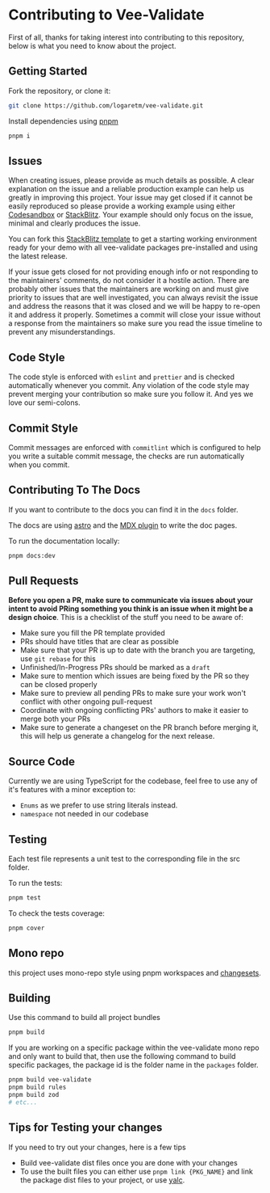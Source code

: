 # Contributing to Vee-Validate

First of all, thanks for taking interest into contributing to this repository, below is what you need to know about the project.

## Getting Started

Fork the repository, or clone it:

```sh
git clone https://github.com/logaretm/vee-validate.git
```

Install dependencies using [pnpm](https://pnpm.io/)

```sh
pnpm i
```

## Issues

When creating issues, please provide as much details as possible. A clear explanation on the issue and a reliable production example can help us greatly in improving this project. Your issue may get closed if it cannot be easily reproduced so please provide a working example using either [Codesandbox](https://codesandbox.io/) or [StackBlitz](https://stackblitz.com/). Your example should only focus on the issue, minimal and clearly produces the issue.

You can fork this [StackBlitz template](https://stackblitz.com/edit/vee-validate-issue-template?file=src%App.vue) to get a starting working environment ready for your demo with all vee-validate packages pre-installed and using the latest release.

If your issue gets closed for not providing enough info or not responding to the maintainers' comments, do not consider it a hostile action. There are probably other issues that the maintainers are working on and must give priority to issues that are well investigated, you can always revisit the issue and address the reasons that it was closed and we will be happy to re-open it and address it properly. Sometimes a commit will close your issue without a response from the maintainers so make sure you read the issue timeline to prevent any misunderstandings.

## Code Style

The code style is enforced with `eslint` and `prettier` and is checked automatically whenever you commit. Any violation of the code style may prevent merging your contribution so make sure you follow it. And yes we love our semi-colons.

## Commit Style

Commit messages are enforced with `commitlint` which is configured to help you write a suitable commit message, the checks are run automatically when you commit.

## Contributing To The Docs

If you want to contribute to the docs you can find it in the `docs` folder.

The docs are using [astro](https://astro.build/) and the [MDX plugin](https://docs.astro.build/en/guides/integrations-guide/mdx/) to write the doc pages.

To run the documentation locally:

```sh
pnpm docs:dev
```

## Pull Requests

**Before you open a PR, make sure to communicate via issues about your intent to avoid PRing something you think is an issue when it might be a design choice**. This is a checklist of the stuff you need to be aware of:

- Make sure you fill the PR template provided
- PRs should have titles that are clear as possible
- Make sure that your PR is up to date with the branch you are targeting, use `git rebase` for this
- Unfinished/In-Progress PRs should be marked as a `draft`
- Make sure to mention which issues are being fixed by the PR so they can be closed properly
- Make sure to preview all pending PRs to make sure your work won't conflict with other ongoing pull-request
- Coordinate with ongoing conflicting PRs' authors to make it easier to merge both your PRs
- Make sure to generate a changeset on the PR branch before merging it, this will help us generate a changelog for the next release.

## Source Code

Currently we are using TypeScript for the codebase, feel free to use any of it's features with a minor exception to:

- `Enums` as we prefer to use string literals instead.
- `namespace` not needed in our codebase

## Testing

Each test file represents a unit test to the corresponding file in the src folder.

To run the tests:

```sh
pnpm test
```

To check the tests coverage:

```sh
pnpm cover
```

## Mono repo

this project uses mono-repo style using pnpm workspaces and [changesets](https://github.com/changesets/changesets).

## Building

Use this command to build all project bundles

```sh
pnpm build
```

If you are working on a specific package within the vee-validate mono repo and only want to build that, then use the following command to build specific packages, the package id is the folder name in the `packages` folder.

```sh
pnpm build vee-validate
pnpm build rules
pnpm build zod
# etc...
```

## Tips for Testing your changes

If you need to try out your changes, here is a few tips

- Build vee-validate dist files once you are done with your changes
- To use the built files you can either use `pnpm link {PKG_NAME}` and link the package dist files to your project, or use [yalc](https://github.com/whitecolor/yalc).
